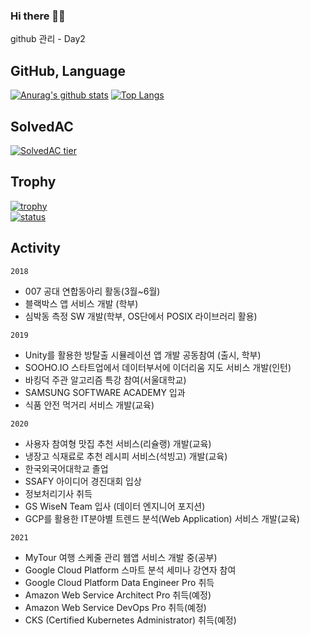 ### Hi there 👋👋

github 관리 - Day2

<!--
**lllilllilllilili/lllilllilllilili** is a ✨ _special_ ✨ repository because its `README.md` (this file) appears on your GitHub profile.

Here are some ideas to get you started:

- 🔭 I’m currently working on ...
- 🌱 I’m currently learning ...
- 👯 I’m looking to collaborate on ...
- 🤔 I’m looking for help with ...
- 💬 Ask me about ...
- 📫 How to reach me: ...
- 😄 Pronouns: ...
- ⚡ Fun fact: ...
-->

## GitHub, Language

[![Anurag's github stats](https://github-readme-stats.vercel.app/api?username=lllilllilllilili)](https://github.com/anuraghazra/github-readme-stats)
[![Top Langs](https://github-readme-stats.vercel.app/api/top-langs/?username=lllilllilllilili&layout=compact)](https://github.com/anuraghazra/github-readme-stats)

## SolvedAC

[![SolvedAC tier](http://mazassumnida.wtf/api/v2/generate_badge?boj=hik3562)](https://solved.ac/hik3562)

## Trophy

[![trophy](https://github-profile-trophy.vercel.app/?username=lllilllilllilili&theme=chalk&row=1&column=7)](https://github.com/ryo-ma/github-profile-trophy)  
[![status](https://github-readme-streak-stats.herokuapp.com/?user=lllilllilllilili)](#)

## Activity

`2018`

- 007 공대 연합동아리 활동(3월~6월)
- 블랙박스 앱 서비스 개발 (학부)
- 심박동 측정 SW 개발(학부, OS단에서 POSIX 라이브러리 활용)

`2019`

- Unity를 활용한 방탈출 시뮬레이션 앱 개발 공동참여 (출시, 학부)
- SOOHO.IO 스타트업에서 데이터부서에 이더리움 지도 서비스 개발(인턴)
- 바킹덕 주관 알고리즘 특강 참여(서울대학교)
- SAMSUNG SOFTWARE ACADEMY 입과
- 식품 안전 먹거리 서비스 개발(교육)

`2020`

- 사용자 참여형 맛집 추천 서비스(리슐랭) 개발(교육)
- 냉장고 식재료로 추천 레시피 서비스(석빙고) 개발(교육)
- 한국외국어대학교 졸업
- SSAFY 아이디어 경진대회 입상
- 정보처리기사 취득
- GS WiseN Team 입사 (데이터 엔지니어 포지션)
- GCP를 활용한 IT분야별 트렌드 분석(Web Application) 서비스 개발(교육)

`2021`

- MyTour 여행 스케줄 관리 웹앱 서비스 개발 중(공부)
- Google Cloud Platform 스마트 분석 세미나 강연자 참여
- Google Cloud Platform Data Engineer Pro 취득
- Amazon Web Service Architect Pro 취득(예정)
- Amazon Web Service DevOps Pro 취득(예정)
- CKS (Certified Kubernetes Administrator) 취득(예정)
